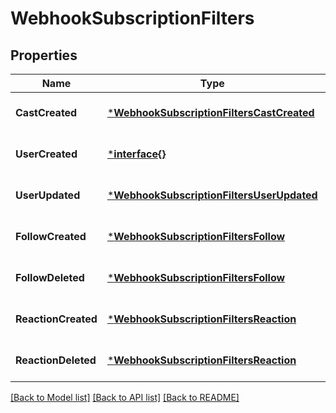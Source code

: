 # WebhookSubscriptionFilters

## Properties
Name | Type | Description | Notes
------------ | ------------- | ------------- | -------------
**CastCreated** | [***WebhookSubscriptionFiltersCastCreated**](WebhookSubscriptionFilters_cast.created.md) |  | [optional] [default to null]
**UserCreated** | [***interface{}**](interface{}.md) |  | [optional] [default to null]
**UserUpdated** | [***WebhookSubscriptionFiltersUserUpdated**](WebhookSubscriptionFilters_user.updated.md) |  | [optional] [default to null]
**FollowCreated** | [***WebhookSubscriptionFiltersFollow**](WebhookSubscriptionFiltersFollow.md) |  | [optional] [default to null]
**FollowDeleted** | [***WebhookSubscriptionFiltersFollow**](WebhookSubscriptionFiltersFollow.md) |  | [optional] [default to null]
**ReactionCreated** | [***WebhookSubscriptionFiltersReaction**](WebhookSubscriptionFiltersReaction.md) |  | [optional] [default to null]
**ReactionDeleted** | [***WebhookSubscriptionFiltersReaction**](WebhookSubscriptionFiltersReaction.md) |  | [optional] [default to null]

[[Back to Model list]](../README.md#documentation-for-models) [[Back to API list]](../README.md#documentation-for-api-endpoints) [[Back to README]](../README.md)

